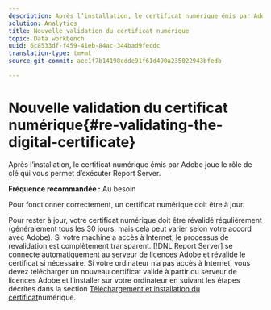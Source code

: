 ```yaml
---
description: Après l’installation, le certificat numérique émis par Adobe joue le rôle de clé qui vous permet d’exécuter Report Server.
solution: Analytics
title: Nouvelle validation du certificat numérique
topic: Data workbench
uuid: 6c8533df-f459-41eb-84ac-344bad9fecdc
translation-type: tm+mt
source-git-commit: aec1f7b14198cdde91f61d490a235022943bfedb

---
```



# Nouvelle validation du certificat numérique{#re-validating-the-digital-certificate}

Après l’installation, le certificat numérique émis par Adobe joue le rôle de clé qui vous permet d’exécuter Report Server.

**Fréquence recommandée :** Au besoin

Pour fonctionner correctement, un certificat numérique doit être à jour.

Pour rester à jour, votre certificat numérique doit être révalidé régulièrement (généralement tous les 30 jours, mais cela peut varier selon votre accord avec Adobe). Si votre machine a accès à Internet, le processus de revalidation est complètement transparent. [!DNL Report Server] se connecte automatiquement au serveur de licences Adobe et révalide le certificat si nécessaire. Si votre ordinateur n’a pas accès à Internet, vous devez télécharger un nouveau certificat validé à partir du serveur de licences Adobe et l’installer sur votre ordinateur en suivant les étapes décrites dans la section [Téléchargement et installation du certificat](../../../home/c-rpt-oview/c-inst-rpt/c-install-dig-cert/c-install-dig-cert.md#concept-5a61fc67df3643598c7c403962075f76)numérique.
